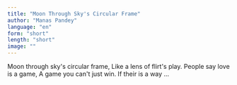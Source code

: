 ```yaml
---
title: "Moon Through Sky's Circular Frame"
author: "Manas Pandey"
language: "en"
form: "short"
length: "short"
image: ""
---
```

Moon through sky's circular frame,
Like a lens of flirt's play.
People say love is a game,
A game you can't just win.
If their is a way ...